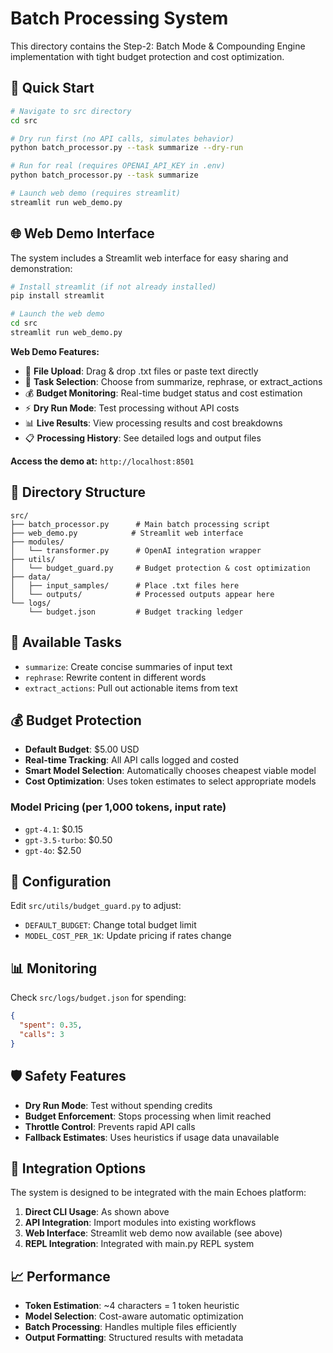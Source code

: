 # Batch Processing System

This directory contains the Step-2: Batch Mode & Compounding Engine implementation with tight budget protection and cost optimization.

## 🚀 Quick Start

```bash
# Navigate to src directory
cd src

# Dry run first (no API calls, simulates behavior)
python batch_processor.py --task summarize --dry-run

# Run for real (requires OPENAI_API_KEY in .env)
python batch_processor.py --task summarize

# Launch web demo (requires streamlit)
streamlit run web_demo.py
```

## 🌐 Web Demo Interface

The system includes a Streamlit web interface for easy sharing and demonstration:

```bash
# Install streamlit (if not already installed)
pip install streamlit

# Launch the web demo
cd src
streamlit run web_demo.py
```

**Web Demo Features:**
- 📁 **File Upload**: Drag & drop .txt files or paste text directly
- 🎯 **Task Selection**: Choose from summarize, rephrase, or extract_actions
- 💰 **Budget Monitoring**: Real-time budget status and cost estimation
- ⚡ **Dry Run Mode**: Test processing without API costs
- 📊 **Live Results**: View processing results and cost breakdowns
- 📋 **Processing History**: See detailed logs and output files

**Access the demo at:** `http://localhost:8501`

## 📁 Directory Structure

```
src/
├── batch_processor.py      # Main batch processing script
├── web_demo.py            # Streamlit web interface
├── modules/
│   └── transformer.py      # OpenAI integration wrapper
├── utils/
│   └── budget_guard.py     # Budget protection & cost optimization
├── data/
│   ├── input_samples/      # Place .txt files here
│   └── outputs/            # Processed outputs appear here
└── logs/
    └── budget.json         # Budget tracking ledger
```

## 🎯 Available Tasks

- `summarize`: Create concise summaries of input text
- `rephrase`: Rewrite content in different words
- `extract_actions`: Pull out actionable items from text

## 💰 Budget Protection

- **Default Budget**: $5.00 USD
- **Real-time Tracking**: All API calls logged and costed
- **Smart Model Selection**: Automatically chooses cheapest viable model
- **Cost Optimization**: Uses token estimates to select appropriate models

### Model Pricing (per 1,000 tokens, input rate)
- `gpt-4.1`: $0.15
- `gpt-3.5-turbo`: $0.50
- `gpt-4o`: $2.50

## 🔧 Configuration

Edit `src/utils/budget_guard.py` to adjust:
- `DEFAULT_BUDGET`: Change total budget limit
- `MODEL_COST_PER_1K`: Update pricing if rates change

## 📊 Monitoring

Check `src/logs/budget.json` for spending:
```json
{
  "spent": 0.35,
  "calls": 3
}
```

## 🛡️ Safety Features

- **Dry Run Mode**: Test without spending credits
- **Budget Enforcement**: Stops processing when limit reached
- **Throttle Control**: Prevents rapid API calls
- **Fallback Estimates**: Uses heuristics if usage data unavailable

## 🎨 Integration Options

The system is designed to be integrated with the main Echoes platform:

1. **Direct CLI Usage**: As shown above
2. **API Integration**: Import modules into existing workflows
3. **Web Interface**: Streamlit web demo now available (see above)
4. **REPL Integration**: Integrated with main.py REPL system

## 📈 Performance

- **Token Estimation**: ~4 characters = 1 token heuristic
- **Model Selection**: Cost-aware automatic optimization
- **Batch Processing**: Handles multiple files efficiently
- **Output Formatting**: Structured results with metadata
